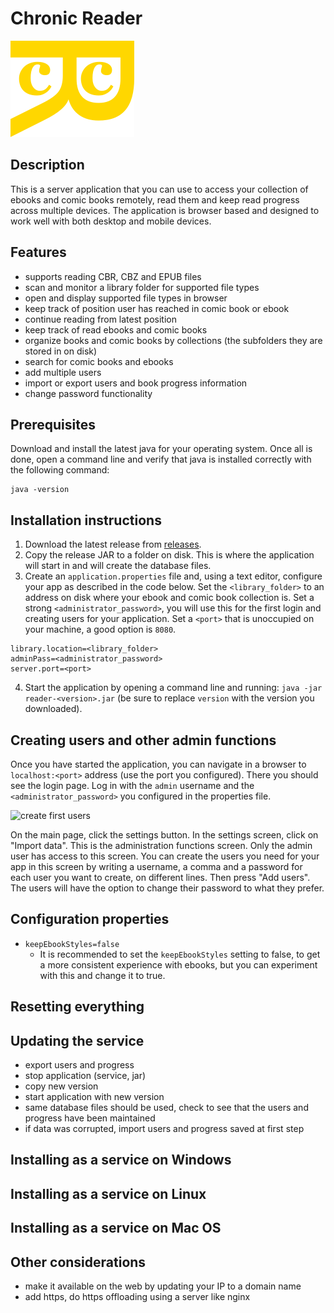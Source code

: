 # Chronic Reader

![chronic reader logo](src/main/resources/static/gold_logo.png)

## Description

This is a server application that you can use to access your 
collection of ebooks and comic books remotely, read them and
keep read progress across multiple devices. The application
is browser based and designed to work well with both desktop
and mobile devices. 

## Features

- supports reading CBR, CBZ and EPUB files
- scan and monitor a library folder for supported file types
- open and display supported file types in browser
- keep track of position user has reached in comic book or ebook
- continue reading from latest position
- keep track of read ebooks and comic books
- organize books and comic books by collections (the subfolders they
are stored in on disk)
- search for comic books and ebooks
- add multiple users
- import or export users and book progress information
- change password functionality

## Prerequisites

Download and install the latest java for your operating system. Once all is done, open a command line and verify that
java is installed correctly with the following command:

```
java -version
```

## Installation instructions

1. Download the latest release from [releases](../../releases).
2. Copy the release JAR to a folder on disk. This is where the application will start in and will create the database
files.
3. Create an `application.properties` file and, using a text editor, configure your app as described in the code below.
Set the `<library_folder>` to an address on disk where your ebook and comic book collection is. Set a strong
`<administrator_password>`, you will use this for the first login and creating users for your application. Set
a `<port>` that is unoccupied on your machine, a good option is `8080`.

```
library.location=<library_folder>
adminPass=<administrator_password>
server.port=<port>
```

4. Start the application by opening a command line and running: `java -jar reader-<version>.jar` (be sure to
replace `version` with the version you downloaded).

## Creating users and other admin functions

Once you have started the application, you can navigate in a browser to `localhost:<port>` address (use the port you
configured). There you should see the login page. Log in with the `admin` username and the `<administrator_password>`
you configured in the properties file.

![create first users](instruction_resources/create_first_users.gif)

On the main page, click the settings button. In the settings screen, click on "Import data". This is the administration
functions screen. Only the admin user has access to this screen. You can create the users
you need for your app in this screen by writing a username, a comma and a password for each user you want to create,
on different lines. Then press "Add users". The users will have the option to change their password to what they prefer.

## Configuration properties

- `keepEbookStyles=false`
    - It is recommended to set the `keepEbookStyles` setting to false, to get a more consistent experience with ebooks,
    but you can experiment with this and change it to true.

## Resetting everything

## Updating the service

- export users and progress
- stop application (service, jar)
- copy new version
- start application with new version
- same database files should be used, check to see that the users and progress have been maintained
- if data was corrupted, import users and progress saved at first step

## Installing as a service on Windows

## Installing as a service on Linux

## Installing as a service on Mac OS

## Other considerations

- make it available on the web by updating your IP to a domain name
- add https, do https offloading using a server like nginx